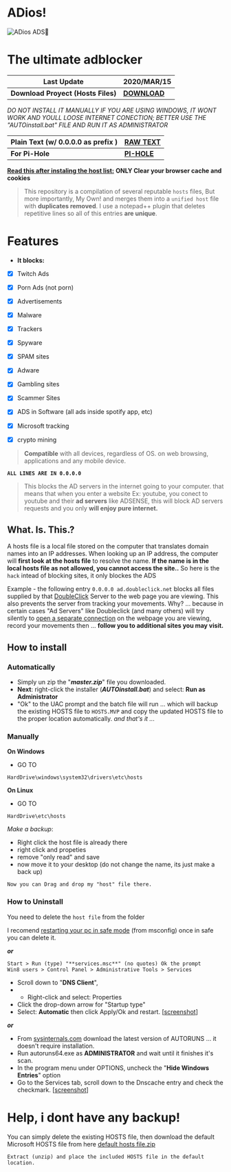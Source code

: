 # ADios!

![ADios ADS👋](https://myrealdomain.com/images/bye-emoji-5.png)

# The ultimate adblocker
| **Last Update** | **2020/MAR/15** |
|--|--|
|**Download Proyect (Hosts Files)**  | [**DOWNLOAD**](https://bit.ly/HostBlock) |


*DO NOT INSTALL IT MANUALLY IF YOU ARE USING WINDOWS, IT WONT WORK AND YOULL LOOSE INTERNET CONECTION; BETTER USE THE "AUTOinstall.bat" FILE AND RUN IT AS ADMINISTRATOR*


| Plain Text (w/ 0.0.0.0 as prefix )| [RAW TEXT](https://bit.ly/HostBlockRaw) |
|--|--|
| **For Pi-Hole** | [**PI-HOLE**](https://bit.ly/PiHoleHostBlock) |


[**Read this after instaling the  host list:**](https://help.getadblock.com/support/solutions/articles/6000157524-how-do-i-clear-my-browser-cache-and-cookies-reset-my-browser-settings-and-update-my-browser-)
**ONLY Clear your browser cache and cookies**




> This repository is a compilation of several reputable `hosts` files, But more importantly, My Own!
> and merges them into a `unified host` file with **duplicates removed**. 
> I use a notepad++ plugin that deletes repetitive lines so all of this entries **are unique**.

# Features
-   **It blocks:** 
 - [x] Twitch Ads
 - [x] Porn Ads (not porn)
 - [x] Advertisements
 - [x] Malware
 - [x] Trackers
 - [x] Spyware
 - [x] SPAM sites
 - [x] Adware
 - [x] Gambling sites
 - [x] Scammer Sites
 - [x] ADS in Software (all ads inside spotify app, etc)
 - [x] Microsoft tracking
 - [x] crypto mining




>  **Compatible** with all devices, regardless of OS. on web browsing,
> applications and any mobile device.

**`ALL LINES ARE IN 0.0.0.0`**

> This blocks the AD servers in the internet going to your computer.
> that means that when  you enter a website Ex: youtube, you conect to youtube and their **ad servers** like ADSENSE, this will block AD servers requests and  you only **will enjoy pure internet.**


## What. Is. This.?
A hosts file is a local file stored on the computer that translates domain names into an IP addresses.
When looking up an IP address, the computer will **first look at the hosts file** to resolve the name. **If the name is in the local hosts file as not allowed, you cannot access the site..** So here is the `hack` intead of blocking sites, it only blockes the ADS

Example - the following entry `0.0.0.0 ad.doubleclick.net` blocks all files supplied by that [DoubleClick](http://en.wikipedia.org/wiki/Doubleclick "Wikipedia Definition of Doubleclick") Server to the web page you are viewing. This also prevents the server from tracking your movements. Why? ... because in certain cases "Ad Servers" like Doubleclick (and many others) will try silently to [open a separate connection](http://winhelp2002.mvps.org/doubleclick.gif "View screenshot of DoubleClick trying to open a seperate connection.") on the webpage you are viewing, record your movements then ... **follow you to additional sites you may visit.**


## How to install
### Automatically
- Simply un zip the "***master.zip***" file you downloaded.  
- **Next**: right-click the installer (***AUTOinstall.bat***) and select: **Run as Administrator** 
- "Ok" to the UAC prompt and the batch file will run ... which will backup the existing HOSTS file to `HOSTS.MVP` and copy the updated HOSTS file to the proper location automatically.
*and that's it ...*

### Manually
**On Windows**
* GO TO
```
HardDrive\windows\system32\drivers\etc\hosts
```
**On Linux**
* GO TO
```
HardDrive\etc\hosts
```
*Make a backup*:
- Right click the host file is already there
- right click and propeties
- remove "only read" and save
- now move it to your desktop (do not change the name, its just make a back up)
```
Now you can Drag and drop my "host" file there.
```


### How to Uninstall
You need to delete the `host file` from the folder

I recomend [restarting your pc in safe mode](https://www.digitalcitizen.life/4-ways-boot-safe-mode-windows-10) (from msconfig) once in safe you can delete it. 

***or***

    Start > Run (type) "**services.msc**" (no quotes) Ok the prompt  
    Win8 users > Control Panel > Administrative Tools > Services  

- Scroll down to "**DNS Client**", 
- - Right-click and select: Properties  
- Click the drop-down arrow for "Startup type"  
- Select: **Automatic** then click Apply/Ok and restart. [[screenshot](http://winhelp2002.mvps.org/reset-dns.gif)]

***or***

-   From [sysinternals.com](https://docs.microsoft.com/en-us/sysinternals/) download the latest version of AUTORUNS ... it doesn't require installation.
-   Run autoruns64.exe as **ADMINISTRATOR** and wait until it finishes it's scan.
-   In the program menu under OPTIONS, uncheck the "**Hide Windows Entries**" option
-   Go to the Services tab, scroll down to the Dnscache entry and check the checkmark. [[screenshot](http://winhelp2002.mvps.org/autoruns.jpg)]


# Help, i dont have any backup!
You can simply delete the existing HOSTS file, then download the default Microsoft HOSTS file from here [default hosts file.zip](http://winhelp2002.mvps.org/defaultwin7-hosts.zip)

    Extract (unzip) and place the included HOSTS file in the default location.
